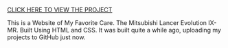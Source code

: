 [CLICK HERE TO VIEW THE PROJECT](https://ahmadncheema.github.io/Web-Dev-Projects/Lancer-Evo-Website/index.html)

This is a Website of My Favorite Care. The Mitsubishi Lancer Evolution IX-MR. Built Using HTML and CSS. It was built quite a while ago, uploading my projects to GitHub just now.
